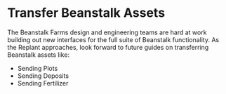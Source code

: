 # Transfer Beanstalk Assets

The Beanstalk Farms design and engineering teams are hard at work building out new interfaces for the full suite of Beanstalk functionality. As the Replant approaches, look forward to future guides on transferring Beanstalk assets like:

* Sending Plots
* Sending Deposits
* Sending Fertilizer
